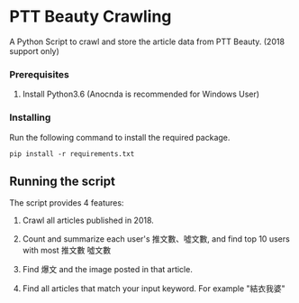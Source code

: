 # PTT Beauty Crawling

A Python Script to crawl and store the article data from PTT Beauty. (2018 support only)


### Prerequisites

1. Install Python3.6 (Anocnda is recommended for Windows User) 

### Installing

Run the following command to install the required package.

```
pip install -r requirements.txt
```

## Running the script

The script provides 4 features:

1. Crawl all articles published in 2018.

2. Count and summarize each user's 推文數、噓文數, and find top 10 users with most 推文數 噓文數

3. Find 爆文 and the image posted in that article.

4. Find all articles that match your input keyword. For example "結衣我婆"

